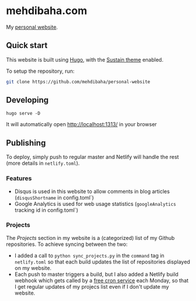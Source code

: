 # mehdibaha.com
My [personal website](https://mehdibaha.com).

## Quick start
This website is built using [Hugo](https://gohugo.io/), with the [Sustain theme](https://github.com/nurlansu/hugo-sustain) enabled.

To setup the repository, run:

```bash
git clone https://github.com/mehdibaha/personal-website
```

## Developing
`hugo serve -D`

It will automatically open <http://localhost:1313/> in your browser

## Publishing
To deploy, simply push to regular master and Netlify will handle the rest (more details in `netlify.toml`).

### Features
* Disqus is used in this website to allow comments in blog articles (`disqusShortname` in config.toml`)
* Google Analytics is used for web usage statistics (`googleAnalytics` tracking id in config.toml`)

### Projects
The *Projects* section in my website is a (categorized) list of my Github repositories. To achieve syncing between the two:
* I added a call to `python sync_projects.py` in the `command` tag in `netlify.toml` so that each build updates the list of repositories displayed on my website.
* Each push to master triggers a build, but I also added a Netlify build webhook which gets called by a [free cron service](https://cron-job.org/) each Monday, so that I get regular updates of my projecs list even if I don't update my website.
